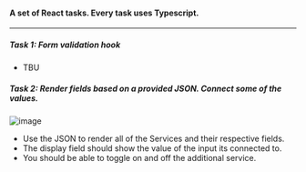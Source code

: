 #### A set of React tasks. Every task uses Typescript.

---

##### Task 1: Form validation hook
- TBU


##### Task 2: Render fields based on a provided JSON. Connect some of the values.
![image](./fixed_connected_fields.gif)

- Use the JSON to render all of the Services and their respective fields. 
- The display field should show the value of the input its connected to.
- You should be able to toggle on and off the additional service.
